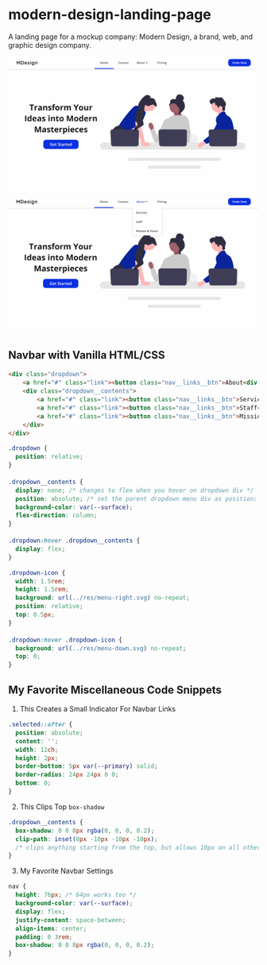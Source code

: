 # modern-design-landing-page
A landing page for a mockup company: Modern Design, a brand, web, and graphic design company.

<img src="./requirements/website-screenshot.png" alt="The Website Screenshot">
<img src="./requirements/website-screenshot-active.png" alt="The Website in Active State">

## Navbar with Vanilla HTML/CSS

```HTML
<div class="dropdown">
    <a href="#" class="link"><button class="nav__links__btn">About<div class="dropdown-icon"></div></button></a>
    <div class="dropdown__contents">
        <a href="#" class="link"><button class="nav__links__btn">Services</button></a>
        <a href="#" class="link"><button class="nav__links__btn">Staff</button></a>
        <a href="#" class="link"><button class="nav__links__btn">Mission &amp; Vision</button></a>
    </div>
</div>
```

```CSS
.dropdown {
  position: relative;
}

.dropdown__contents {
  display: none; /* changes to flex when you hover on dropdown div */
  position: absolute; /* set the parent dropdown menu div as position: relative; */
  background-color: var(--surface);
  flex-direction: column;
}

.dropdown:hover .dropdown__contents {
  display: flex;
}
```

```CSS
.dropdown-icon {
  width: 1.5rem;
  height: 1.5rem;
  background: url(../res/menu-right.svg) no-repeat;
  position: relative;
  top: 0.5px;
}

.dropdown:hover .dropdown-icon {
  background: url(../res/menu-down.svg) no-repeat;
  top: 0;
}
```

## My Favorite Miscellaneous Code Snippets

1. This Creates a Small Indicator For Navbar Links

```CSS
.selected::after {
  position: absolute;
  content: '';
  width: 12ch;
  height: 2px;
  border-bottom: 5px var(--primary) solid;
  border-radius: 24px 24px 0 0;
  bottom: 0;
}
```

2. This Clips Top `box-shadow`

```CSS
.dropdown__contents {
  box-shadow: 0 0 8px rgba(0, 0, 0, 0.2);
  clip-path: inset(0px -10px -10px -10px);
  /* clips anything starting from the top, but allows 10px on all other sides */
}
```

3. My Favorite Navbar Settings

```CSS
nav {
  height: 76px; /* 64px works too */
  background-color: var(--surface);
  display: flex;
  justify-content: space-between;
  align-items: center;
  padding: 0 3rem;
  box-shadow: 0 0 8px rgba(0, 0, 0, 0.2);
}
```